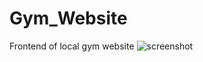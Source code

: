 # Gym_Website
Frontend of local gym website 
![screenshot](https://user-images.githubusercontent.com/56559378/91859779-77edc500-ec88-11ea-9979-5daf48f1ff42.jpg)
